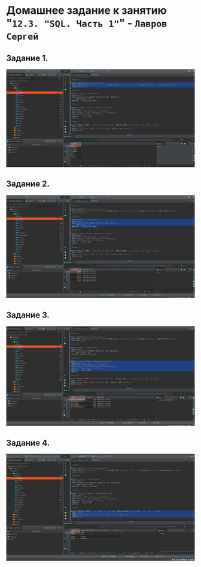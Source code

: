 # Домашнее задание к занятию "`12.3. "SQL. Часть 1"`" - `Лавров Сергей`

## Задание 1. 
  ![alt text](https://github.com/SergeyLavrov/8.1.-Git/blob/main/img/sql1_1.jpg)
## Задание 2. 
  ![alt text](https://github.com/SergeyLavrov/8.1.-Git/blob/main/img/sql1_2.jpg)
## Задание 3. 
  ![alt text](https://github.com/SergeyLavrov/8.1.-Git/blob/main/img/sql1_3.jpg)
## Задание 4. 
  ![alt text](https://github.com/SergeyLavrov/8.1.-Git/blob/main/img/sql1_4.jpg)
